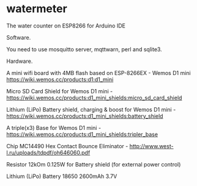 # watermeter
The water counter on ESP8266 for Arduino IDE


Software.

You need to use mosquitto server, mqttwarn, perl and sqlite3.


Hardware.

A mini wifi board with 4MB flash based on ESP-8266EX - Wemos D1 mini https://wiki.wemos.cc/products:d1:d1_mini

Micro SD Card Shield for Wemos D1 mini - https://wiki.wemos.cc/products:d1_mini_shields:micro_sd_card_shield

Lithium (LiPo) Battery shield, charging & boost for Wemos D1 mini - https://wiki.wemos.cc/products:d1_mini_shields:battery_shield

A triple(x3) Base for Wemos D1 mini - https://wiki.wemos.cc/products:d1_mini_shields:tripler_base

Chip MC14490 Hex Contact Bounce Eliminator - http://www.west-l.ru/uploads/tdpdf/oh646060.pdf

Resistor 12kOm 0.125W for Battery shield (for external power control)

Lithium (LiPo) Battery 18650 2600mAh 3.7V

